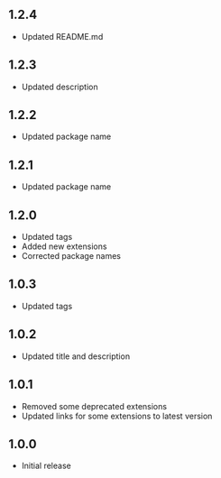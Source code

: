 ## 1.2.4

- Updated README.md

## 1.2.3

- Updated description

## 1.2.2

- Updated package name

## 1.2.1

- Updated package name

## 1.2.0

- Updated tags
- Added new extensions
- Corrected package names

## 1.0.3

- Updated tags

## 1.0.2

- Updated title and description

## 1.0.1

- Removed some deprecated extensions
- Updated links for some extensions to latest version

## 1.0.0

- Initial release
